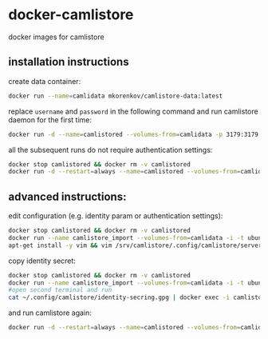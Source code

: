 # docker-camlistore
docker images for camlistore

## installation instructions

create data container:

```bash
docker run --name=camlidata mkorenkov/camlistore-data:latest
```

replace `username` and `password` in the following command and run camlistore daemon for the first time:
```bash
docker run -d --name=camlistored --volumes-from=camlidata -p 3179:3179 -e CAMLISTORE_AUTH="userpass:username:password" mkorenkov/camlistored:latest
```

all the subsequent runs do not require authentication settings:
```bash
docker stop camlistored && docker rm -v camlistored
docker run -d --restart=always --name=camlistored --volumes-from=camlidata -p 3179:3179 mkorenkov/camlistored:latest
```

## advanced instructions:

edit configuration (e.g. identity param or authentication settings):

```bash
docker stop camlistored && docker rm -v camlistored
docker run --name camlistore_import --volumes-from=camlidata -i -t ubuntu:14.04 /bin/bash
apt-get install -y vim && vim /srv/camlistore/.config/camlistore/server-config.json
```

copy identity secret:

```bash
docker stop camlistored && docker rm -v camlistored
docker run --name camlistore_import --volumes-from=camlidata -i -t ubuntu:14.04 /bin/bash
#open second terminal and run
cat ~/.config/camlistore/identity-secring.gpg | docker exec -i camlistore_import sh -c 'cat > /srv/camlistore/.config/camlistore/identity-secring.gpg'
```

and run camlistore again:

```bash
docker run -d --restart=always --name=camlistored --volumes-from=camlidata -p 3179:3179 mkorenkov/camlistored:latest
```
